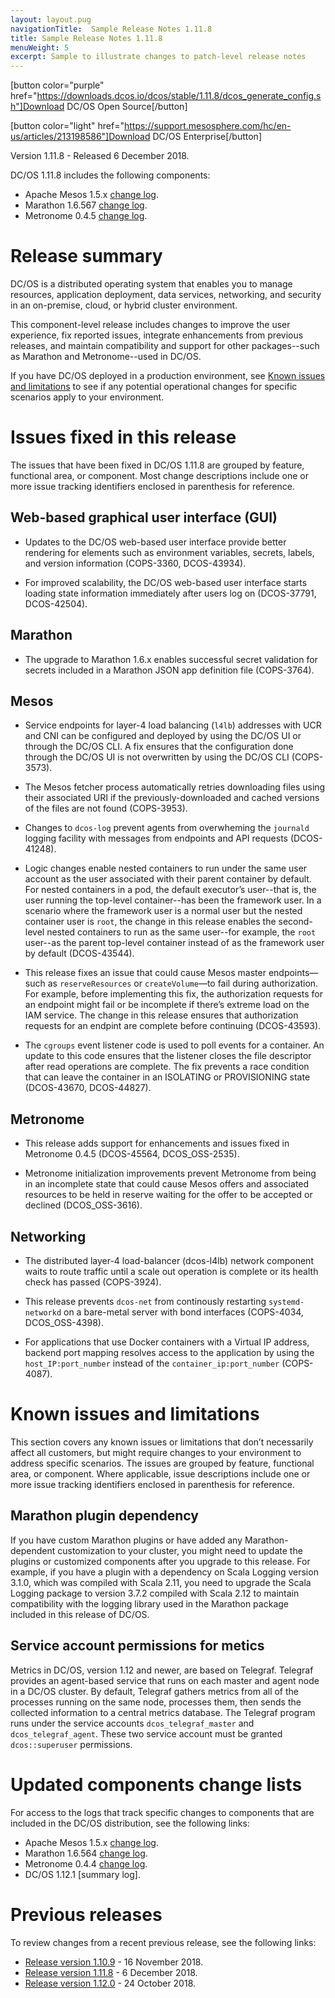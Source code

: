 ```yaml
---
layout: layout.pug
navigationTitle:  Sample Release Notes 1.11.8
title: Sample Release Notes 1.11.8
menuWeight: 5
excerpt: Sample to illustrate changes to patch-level release notes
---
```


[button color="purple" href="https://downloads.dcos.io/dcos/stable/1.11.8/dcos_generate_config.sh"]Download DC/OS Open Source[/button]

[button color="light" href="https://support.mesosphere.com/hc/en-us/articles/213198586"]Download DC/OS Enterprise[/button]

Version 1.11.8 - Released 6 December 2018. 

DC/OS 1.11.8 includes the following components:
- Apache Mesos 1.5.x [change log](https://github.com/apache/mesos/blob/9c28b265804269de9411f04cfcccefe3bdd8ef1a/CHANGELOG).
- Marathon 1.6.567 [change log](https://github.com/mesosphere/marathon/tree/2d8b3e438).
- Metronome 0.4.5 [change log](https://github.com/dcos/metronome/releases/tag/v0.4.5).

# Release summary
DC/OS is a distributed operating system that enables you to manage resources, application deployment, data services, networking, and security in an on-premise, cloud, or hybrid cluster environment. 

This component-level release includes changes to improve the user experience, fix reported issues, integrate enhancements from previous releases, and maintain compatibility and support for other packages--such as Marathon and Metronome--used in DC/OS.

If you have DC/OS deployed in a production environment, see [Known issues and limitations](#known-issues) to see if any potential operational changes for specific scenarios apply to your environment.

# Issues fixed in this release
The issues that have been fixed in DC/OS 1.11.8 are grouped by feature, functional area, or component. Most change descriptions include one or more issue tracking identifiers enclosed in parenthesis for reference.

## Web-based graphical user interface (GUI)
- Updates to the DC/OS web-based user interface provide better rendering for elements such as environment variables, secrets, labels, and version information (COPS-3360, DCOS-43934). 

- For improved scalability, the DC/OS web-based user interface starts loading state information immediately after users log on (DCOS-37791, DCOS-42504).

## Marathon
- The upgrade to Marathon 1.6.x enables successful secret validation for secrets included in a Marathon JSON app definition file (COPS-3764).

## Mesos
- Service endpoints for layer-4 load balancing (`l4lb`) addresses with UCR and CNI can be configured and deployed by using the DC/OS UI or through the DC/OS CLI. A fix ensures that the configuration done through the DC/OS UI is not overwritten by using the DC/OS CLI (COPS-3573).

- The Mesos fetcher process automatically retries downloading files using their associated URI if the previously-downloaded and cached versions of the files are not found (COPS-3953).

- Changes to `dcos-log` prevent agents from overwheming the `journald ` logging facility with messages from endpoints and API requests (DCOS-41248).

- Logic changes enable nested containers to run under the same user account as the user associated with their parent container by default. For nested containers in a pod, the default executor’s user--that is, the user running the top-level container--has been the framework user. In a scenario where the framework user is a normal user but the nested container user is `root`, the change in this release enables the second-level nested containers to run as the same user--for example, the `root` user--as the parent top-level container instead of as the framework user by default (DCOS-43544).

- This release fixes an issue that could cause Mesos master endpoints—such as `reserveResources` or `createVolume`—to fail during authorization. For example, before implementing this fix, the authorization requests for an endpoint might fail or be incomplete if there’s extreme load on the IAM service. The change in this release ensures that authorization requests for an endpint are complete before continuing (DCOS-43593).

- The `cgroups` event listener code is used to poll events for a container. An update to this code ensures that the listener closes the file descriptor after read operations are complete. The fix prevents a race condition that can leave the container in an ISOLATING or PROVISIONING state (DCOS-43670, DCOS-44827).

## Metronome
- This release adds support for enhancements and issues fixed in Metronome 0.4.5 (DCOS-45564, DCOS_OSS-2535).

- Metronome initialization improvements prevent Metronome from being in an incomplete state that could cause Mesos offers and associated resources to be held in reserve waiting for the offer to be accepted or declined (DCOS_OSS-3616).

## Networking
- The distributed layer-4 load-balancer (dcos-l4lb) network component waits to route traffic until a scale out operation is complete or its health check has passed (COPS-3924).

- This release prevents `dcos-net` from continously restarting `systemd-networkd` on a bare-metal server with bond interfaces (COPS-4034, DCOS_OSS-4398).

- For applications that use Docker containers with a Virtual IP address, backend port mapping resolves access to the application by using the `host_IP:port_number` instead of the `container_ip:port_number` (COPS-4087).

# Known issues and limitations
This section covers any known issues or limitations that don’t necessarily affect all customers, but might require changes to your environment to address specific scenarios. The issues are grouped by feature, functional area, or component. Where applicable, issue descriptions include one or more issue tracking identifiers enclosed in parenthesis for reference.

## Marathon plugin dependency
If you have custom Marathon plugins or have added any Marathon-dependent customization to your cluster, you might need to update the plugins or customized components after you upgrade to this release. For example, if you have a plugin with a dependency on Scala Logging version 3.1.0, which was compiled with Scala 2.11, you need to upgrade the Scala Logging package to version 3.7.2 compiled with Scala 2.12 to maintain compatibility with the logging library used in the Marathon package included in this release of DC/OS.

## Service account permissions for metics
Metrics in DC/OS, version 1.12 and newer, are based on Telegraf. Telegraf provides an agent-based service that runs on each master and agent node in a DC/OS cluster. By default, Telegraf gathers metrics from all of the processes running on the same node, processes them, then sends the collected information to a central metrics database. The  Telegraf program runs under the service accounts `dcos_telegraf_master` and `dcos_telegraf_agent`. These two service account must be granted `dcos::superuser` permissions.

# Updated components change lists
For access to the logs that track specific changes to components that are included in the DC/OS distribution, see the following links:
- Apache Mesos 1.5.x [change log](https://github.com/apache/mesos/blob/b97f0ba29d40a279dec00ffe51512e3b5a146049/CHANGELOG).
- Marathon 1.6.564 [change log](https://github.com/mesosphere/marathon/blob/48bfd6000c544df5ae03de04b42b019d5e9dbd4b/changelog.md).
- Metronome 0.4.4 [change log](https://github.com/dcos/metronome/blob/22945457c7cb10cb14d575ceeb137edd8158ba3c/changelog.md).
- DC/OS 1.12.1 [summary log].

# Previous releases
To review changes from a recent previous release, see the following links:
- [Release version 1.10.9](https://docs.mesosphere.com/1.10/release-notes/1.10.9/) - 16 November 2018.
- [Release version 1.11.8](https://docs.mesosphere.com/1.11/release-notes/1.11.8/) - 6 December 2018.
- [Release version 1.12.0](https://docs.mesosphere.com/1.12/release-notes/1.12.0/) - 24 October 2018.
